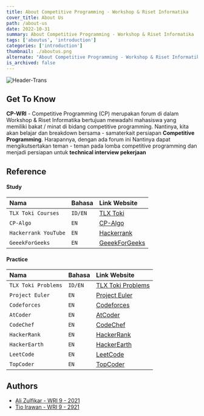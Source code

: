 ```yaml
---
title: About Competitive Programming - Workshop & Riset Informatika
cover_title: About Us
path: /about-us
date: 2022-10-31
summary: About Competitive Programming - Workshop & Riset Informatika
tags: ['aboutus', 'introduction']
categories: ['introduction']
thumbnail: ./aboutus.png
alternate: "About Competitive Programming - Workshop & Riset Informatika"
is_archived: false
---
```


<img src="https://i.ibb.co/yYFcPzv/Header-Trans.png" alt="Header-Trans" border="0">

## Get To Know

**CP-WRI** - Competitive Programming (CP) merupakan forum di dalam Workshop & Riset Informatika bertujuan mewadahi mahasiswa yang memiliki bakat / minat di bidang competitive programming. Nantinya, kita akan belajar dan breakdown bersama - samaterkait persiapan **Competitive Programming**. Harapannya, dengan ada forum ini Nantinya 
dapat mengikutsertakan teman - teman pada lomba competitive programming dan menjadi persiapan untuk **technical interview pekerjaan** 


## Reference

#### Study


| Nama | Bahasa     | Link Website                |
| :-------- | :------- | :------------------------- |
| `TLX Toki Courses` | `ID/EN` | [TLX Toki](https://tlx.toki.id/courses) |
| `CP-Algo` | `EN` | [CP-Algo](https://cp-algorithms.com/) |
| `Hackerrank YouTube` | `EN` | [Hackerrank](https://www.youtube.com/c/HackerrankOfficial) |
| `GeeekForGeeks` | `EN` | [GeeekForGeeks](https://www.geeksforgeeks.org/) |

#### Practice

| Nama | Bahasa     | Link Website                |
| :-------- | :------- | :------------------------- |
| `TLX Toki Problems` | `ID/EN` | [TLX Toki Problems](https://tlx.toki.id/problems) |
| `Project Euler` | `EN` | [Project Euler](https://projecteuler.net/) |
| `Codeforces` | `EN` | [Codeforces](https://codeforces.com/) |
| `AtCoder` | `EN` | [AtCoder](https://atcoder.jp/) |
| `CodeChef` | `EN` | [CodeChef](https://www.codechef.com/) |
| `HackerRank` | `EN` | [HackerRank](https://www.hackerrank.com/) |
| `HackerEarth` | `EN` | [HackerEarth](https://www.hackerearth.com/) |
| `LeetCode` | `EN` | [LeetCode](https://leetcode.com/) |
| `TopCoder` | `EN` | [TopCoder](https://www.topcoder.com/) |


## Authors

- [Ali Zulfikar - WRI 9 - 2021](https://www.github.com/alizul01)
- [Tio Irawan - WRI 9 - 2921](https://www.github.com/indmind)
